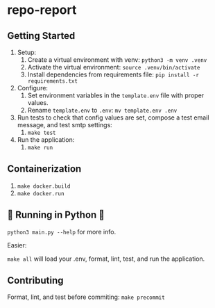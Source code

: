 # repo-report

## Getting Started

1. Setup:
    1. Create a virtual environment with venv: `python3 -m venv .venv`
    2. Activate the virtual environment: `source .venv/bin/activate`
    3. Install dependencies from requirements file: `pip install -r requirements.txt`
2. Configure:
    1. Set environment variables in the `template.env` file with proper values.
    2. Rename `template.env` to `.env`: `mv template.env .env`
3. Run tests to check that config values are set, compose a test email message, and test smtp settings:
    1. `make test`
4. Run the application:
    1. `make run`

## Containerization

1. `make docker.build`
2. `make docker.run`

## 🐍 Running in Python 🐍

`python3 main.py --help` for more info.

Easier:

`make all` will load your .env, format, lint, test, and run the application.

## Contributing

Format, lint, and test before commiting:
`make precommit`

